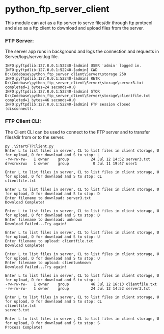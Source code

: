 # python_ftp_server_client
This module can act as a ftp server to serve files/dir through ftp protocol and also as a ftp client to download and upload files from the server.

### FTP Server:

The server app runs in background and logs the connection and requests in Server/logs/server.log file.
```
INFO:pyftpdlib:127.0.0.1:52240-[admin] USER 'admin' logged in.
INFO:pyftpdlib:127.0.0.1:52240-[admin] CWD D:\Codebase\python_ftp_server_client\Server\storage 250
INFO:pyftpdlib:127.0.0.1:52240-[admin] RETR D:\Codebase\python_ftp_server_client\Server\storage\server3.txt completed=1 bytes=24 seconds=0.0
INFO:pyftpdlib:127.0.0.1:52240-[admin] STOR D:\Codebase\python_ftp_server_client\Server\storage\clientfile.txt completed=1 bytes=46 seconds=0.0
INFO:pyftpdlib:127.0.0.1:52240-[admin] FTP session closed (disconnect).
```


### FTP Client CLI:
The Client CLI can be used to connect to the FTP server and to transfer files/dir from or to the server.

```
py .\StartFTPClient.py
Enter L to list files in server, CL to list files in client storage, U for upload, D for download and S to stop: L
-rw-rw-rw-   1 owner    group          24 Jul 12 14:52 server3.txt
drwxrwxrwx   1 owner    group           0 Jul 11 19:47 user1

Enter L to list files in server, CL to list files in client storage, U for upload, D for download and S to stop: CL
clientfile.txt

Enter L to list files in server, CL to list files in client storage, U for upload, D for download and S to stop: D
Enter filename to download: server3.txt
Download Complete!

Enter L to list files in server, CL to list files in client storage, U for upload, D for download and S to stop: D
Enter filename to download: unknown
Download Failed...Try again!

Enter L to list files in server, CL to list files in client storage, U for upload, D for download and S to stop: U
Enter filename to upload: clientfile.txt
Download Complete!

Enter L to list files in server, CL to list files in client storage, U for upload, D for download and S to stop: U
Enter filename to upload: clientunknown
Download Failed...Try again!

Enter L to list files in server, CL to list files in client storage, U for upload, D for download and S to stop: L
-rw-rw-rw-   1 owner    group          46 Jul 12 16:13 clientfile.txt
-rw-rw-rw-   1 owner    group          24 Jul 12 14:52 server3.txt

Enter L to list files in server, CL to list files in client storage, U for upload, D for download and S to stop: CL
clientfile.txt
server3.txt

Enter L to list files in server, CL to list files in client storage, U for upload, D for download and S to stop: S
Process Complete!

```

